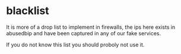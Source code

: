 # blacklist
It is more of a drop list to implement in firewalls, the ips here exists in abusedbip and have been captured in any of our fake services.

If you do not know this list you should proboly not use it.
